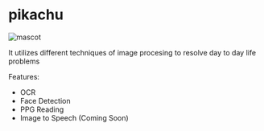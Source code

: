 # pikachu

![mascot](https://media.tenor.com/images/1f6ebf5959a9939eb307685559585015/tenor.gif)

It utilizes different techniques of image procesing to resolve day to day life problems

Features:  
- OCR  
- Face Detection  
- PPG Reading 
- Image to Speech (Coming Soon)